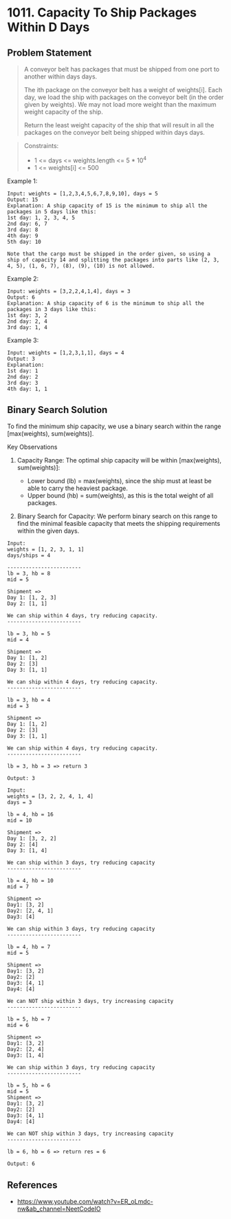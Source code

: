 # 1011. Capacity To Ship Packages Within D Days

## Problem Statement

> A conveyor belt has packages that must be shipped from one port to another within days days.
>
> The ith package on the conveyor belt has a weight of weights[i]. Each day, we load the ship with packages on the conveyor belt (in the order given by weights). We may not load more weight than the maximum weight capacity of the ship.
>
> Return the least weight capacity of the ship that will result in all the packages on the conveyor belt being shipped within days days.

> Constraints:
>
> - 1 <= days <= weights.length <= 5 \* 10<sup>4</sup>
> - 1 <= weights[i] <= 500

Example 1:

```
Input: weights = [1,2,3,4,5,6,7,8,9,10], days = 5
Output: 15
Explanation: A ship capacity of 15 is the minimum to ship all the packages in 5 days like this:
1st day: 1, 2, 3, 4, 5
2nd day: 6, 7
3rd day: 8
4th day: 9
5th day: 10

Note that the cargo must be shipped in the order given, so using a ship of capacity 14 and splitting the packages into parts like (2, 3, 4, 5), (1, 6, 7), (8), (9), (10) is not allowed.
```

Example 2:

```
Input: weights = [3,2,2,4,1,4], days = 3
Output: 6
Explanation: A ship capacity of 6 is the minimum to ship all the packages in 3 days like this:
1st day: 3, 2
2nd day: 2, 4
3rd day: 1, 4
```

Example 3:

```
Input: weights = [1,2,3,1,1], days = 4
Output: 3
Explanation:
1st day: 1
2nd day: 2
3rd day: 3
4th day: 1, 1
```

## Binary Search Solution

To find the minimum ship capacity, we use a binary search within the range [max(weights), sum(weights)].

Key Observations

1. Capacity Range:
   The optimal ship capacity will be within [max(weights), sum(weights)]:

   - Lower bound (lb) = max(weights), since the ship must at least be able to carry the heaviest package.
   - Upper bound (hb) = sum(weights), as this is the total weight of all packages.

2. Binary Search for Capacity: We perform binary search on this range to find the minimal feasible capacity that meets the shipping requirements within the given days.

```
Input:
weights = [1, 2, 3, 1, 1]
days/ships = 4

------------------------
lb = 3, hb = 8
mid = 5

Shipment =>
Day 1: [1, 2, 3]
Day 2: [1, 1]

We can ship within 4 days, try reducing capacity.
------------------------

lb = 3, hb = 5
mid = 4

Shipment =>
Day 1: [1, 2]
Day 2: [3]
Day 3: [1, 1]

We can ship within 4 days, try reducing capacity.
------------------------

lb = 3, hb = 4
mid = 3

Shipment =>
Day 1: [1, 2]
Day 2: [3]
Day 3: [1, 1]

We can ship within 4 days, try reducing capacity.
------------------------

lb = 3, hb = 3 => return 3

Output: 3
```

```
Input:
weights = [3, 2, 2, 4, 1, 4]
days = 3

lb = 4, hb = 16
mid = 10

Shipment =>
Day 1: [3, 2, 2]
Day 2: [4]
Day 3: [1, 4]

We can ship within 3 days, try reducing capacity
------------------------

lb = 4, hb = 10
mid = 7

Shipment =>
Day1: [3, 2]
Day2: [2, 4, 1]
Day3: [4]

We can ship within 3 days, try reducing capacity
------------------------

lb = 4, hb = 7
mid = 5

Shipment =>
Day1: [3, 2]
Day2: [2]
Day3: [4, 1]
Day4: [4]

We can NOT ship within 3 days, try increasing capacity
------------------------

lb = 5, hb = 7
mid = 6

Shipment =>
Day1: [3, 2]
Day2: [2, 4]
Day3: [1, 4]

We can ship within 3 days, try reducing capacity
------------------------

lb = 5, hb = 6
mid = 5
Shipment =>
Day1: [3, 2]
Day2: [2]
Day3: [4, 1]
Day4: [4]

We can NOT ship within 3 days, try increasing capacity
------------------------

lb = 6, hb = 6 => return res = 6

Output: 6
```

## References

- https://www.youtube.com/watch?v=ER_oLmdc-nw&ab_channel=NeetCodeIO
